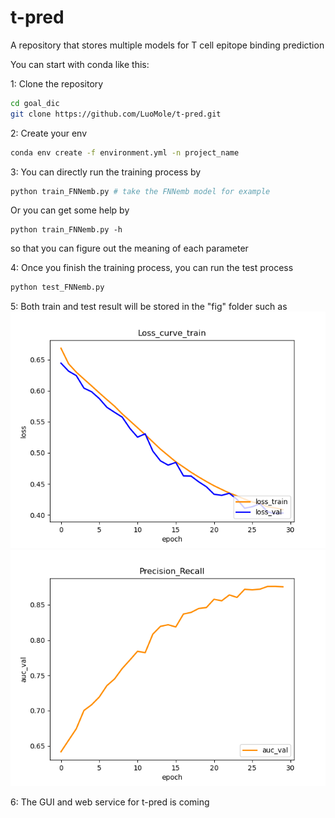 # t-pred
A  repository that stores multiple models for T cell epitope binding prediction

You can start with conda like this:

1: Clone the repository
~~~bash
cd goal_dic
git clone https://github.com/LuoMole/t-pred.git
~~~
2: Create your env
~~~bash
conda env create -f environment.yml -n project_name
~~~
3: You can directly run the training process by
~~~bash
python train_FNNemb.py # take the FNNemb model for example
~~~
Or you can get some help by
~~~
python train_FNNemb.py -h 
~~~
so that you can figure out the meaning of each parameter

4: Once you finish the training process, you can run the test process
~~~bash
python test_FNNemb.py  
~~~
5: Both train and test result will be stored in the "fig" folder
such as
![](https://github.com/LuoMole/t-pred/blob/main/model_better/bert/loss_curve_train.png)
![](https://github.com/LuoMole/t-pred/blob/main/model_better/bert/auc_val.png)



6: The GUI and web service for t-pred is coming

